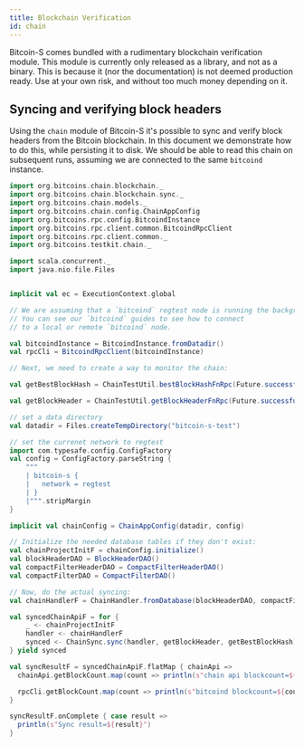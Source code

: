 ```yaml
---
title: Blockchain Verification
id: chain
---
```


Bitcoin-S comes bundled with a rudimentary blockchain verification
module. This module is currently only released as a library, and not as a binary.
This is because it (nor the documentation) is not deemed production
ready. Use at your own risk, and without too much money depending on it.

## Syncing and verifying block headers

Using the `chain` module of Bitcoin-S it's possible to
sync and verify block headers from the Bitcoin blockchain. In this document
we demonstrate how to do this, while persisting it to disk. We should be
able to read this chain on subsequent runs, assuming we are connected
to the same `bitcoind` instance.

```scala mdoc:invisible
import org.bitcoins.chain.blockchain._
import org.bitcoins.chain.blockchain.sync._
import org.bitcoins.chain.models._
import org.bitcoins.chain.config.ChainAppConfig
import org.bitcoins.rpc.config.BitcoindInstance
import org.bitcoins.rpc.client.common.BitcoindRpcClient
import org.bitcoins.rpc.client.common._
import org.bitcoins.testkit.chain._

import scala.concurrent._
import java.nio.file.Files
```

```scala mdoc:compile-only

implicit val ec = ExecutionContext.global

// We are assuming that a `bitcoind` regtest node is running the background.
// You can see our `bitcoind` guides to see how to connect
// to a local or remote `bitcoind` node.

val bitcoindInstance = BitcoindInstance.fromDatadir()
val rpcCli = BitcoindRpcClient(bitcoindInstance)

// Next, we need to create a way to monitor the chain:

val getBestBlockHash = ChainTestUtil.bestBlockHashFnRpc(Future.successful(rpcCli))

val getBlockHeader = ChainTestUtil.getBlockHeaderFnRpc(Future.successful(rpcCli))

// set a data directory
val datadir = Files.createTempDirectory("bitcoin-s-test")

// set the currenet network to regtest
import com.typesafe.config.ConfigFactory
val config = ConfigFactory.parseString {
    """
    | bitcoin-s {
    |   network = regtest
    | }
    |""".stripMargin
}

implicit val chainConfig = ChainAppConfig(datadir, config)

// Initialize the needed database tables if they don't exist:
val chainProjectInitF = chainConfig.initialize()
val blockHeaderDAO = BlockHeaderDAO()
val compactFilterHeaderDAO = CompactFilterHeaderDAO()
val compactFilterDAO = CompactFilterDAO()

// Now, do the actual syncing:
val chainHandlerF = ChainHandler.fromDatabase(blockHeaderDAO, compactFilterHeaderDAO, compactFilterDAO)

val syncedChainApiF = for {
    _ <- chainProjectInitF
    handler <- chainHandlerF
    synced <- ChainSync.sync(handler, getBlockHeader, getBestBlockHash)
} yield synced

val syncResultF = syncedChainApiF.flatMap { chainApi =>
  chainApi.getBlockCount.map(count => println(s"chain api blockcount=${count}"))

  rpcCli.getBlockCount.map(count => println(s"bitcoind blockcount=${count}"))
}

syncResultF.onComplete { case result =>
  println(s"Sync result=${result}")
}
```
